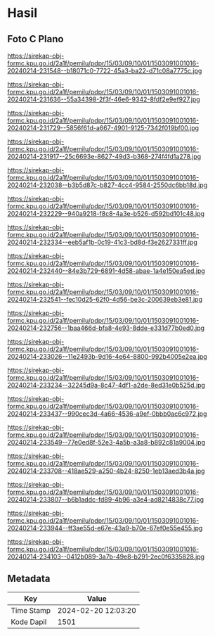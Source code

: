 # Hasil

## Foto C Plano

https://sirekap-obj-formc.kpu.go.id/2a1f/pemilu/pdpr/15/03/09/10/01/1503091001016-20240214-231548--b18071c0-7722-45a3-ba22-d71c08a7775c.jpg

https://sirekap-obj-formc.kpu.go.id/2a1f/pemilu/pdpr/15/03/09/10/01/1503091001016-20240214-231636--55a34398-2f3f-46e6-9342-8fdf2e9ef927.jpg

https://sirekap-obj-formc.kpu.go.id/2a1f/pemilu/pdpr/15/03/09/10/01/1503091001016-20240214-231729--5856f61d-a667-4901-9125-7342f019bf00.jpg

https://sirekap-obj-formc.kpu.go.id/2a1f/pemilu/pdpr/15/03/09/10/01/1503091001016-20240214-231917--25c6693e-8627-49d3-b368-274f4fd1a278.jpg

https://sirekap-obj-formc.kpu.go.id/2a1f/pemilu/pdpr/15/03/09/10/01/1503091001016-20240214-232038--b3b5d87c-b827-4cc4-9584-2550dc6bb18d.jpg

https://sirekap-obj-formc.kpu.go.id/2a1f/pemilu/pdpr/15/03/09/10/01/1503091001016-20240214-232229--940a9218-f8c8-4a3e-b526-d592bd101c48.jpg

https://sirekap-obj-formc.kpu.go.id/2a1f/pemilu/pdpr/15/03/09/10/01/1503091001016-20240214-232334--eeb5af1b-0c19-41c3-bd8d-f3e2627331ff.jpg

https://sirekap-obj-formc.kpu.go.id/2a1f/pemilu/pdpr/15/03/09/10/01/1503091001016-20240214-232440--84e3b729-6891-4d58-abae-1a4e150ea5ed.jpg

https://sirekap-obj-formc.kpu.go.id/2a1f/pemilu/pdpr/15/03/09/10/01/1503091001016-20240214-232541--fec10d25-62f0-4d56-be3c-200639eb3e81.jpg

https://sirekap-obj-formc.kpu.go.id/2a1f/pemilu/pdpr/15/03/09/10/01/1503091001016-20240214-232756--1baa466d-bfa8-4e93-8dde-e331d77b0ed0.jpg

https://sirekap-obj-formc.kpu.go.id/2a1f/pemilu/pdpr/15/03/09/10/01/1503091001016-20240214-233026--11e2493b-9d16-4e64-8800-992b4005e2ea.jpg

https://sirekap-obj-formc.kpu.go.id/2a1f/pemilu/pdpr/15/03/09/10/01/1503091001016-20240214-233234--32245d9a-8c47-4df1-a2de-8ed31e0b525d.jpg

https://sirekap-obj-formc.kpu.go.id/2a1f/pemilu/pdpr/15/03/09/10/01/1503091001016-20240214-233437--990cec3d-4a66-4536-a9ef-0bbb0ac6c972.jpg

https://sirekap-obj-formc.kpu.go.id/2a1f/pemilu/pdpr/15/03/09/10/01/1503091001016-20240214-233549--77e0ed8f-52e3-4a5b-a3a8-b892c81a9004.jpg

https://sirekap-obj-formc.kpu.go.id/2a1f/pemilu/pdpr/15/03/09/10/01/1503091001016-20240214-233708--418ae529-a250-4b24-8250-1eb13aed3b4a.jpg

https://sirekap-obj-formc.kpu.go.id/2a1f/pemilu/pdpr/15/03/09/10/01/1503091001016-20240214-233807--b6b1addc-fd89-4b96-a3e4-ad8214838c77.jpg

https://sirekap-obj-formc.kpu.go.id/2a1f/pemilu/pdpr/15/03/09/10/01/1503091001016-20240214-233944--ff3ae55d-e67e-43a9-b70e-67ef0e55e455.jpg

https://sirekap-obj-formc.kpu.go.id/2a1f/pemilu/pdpr/15/03/09/10/01/1503091001016-20240214-234103--0412b089-3a7b-49e8-b291-2ec0f6335828.jpg


## Metadata

| Key        | Value               |
| ---------- | ------------------- |
| Time Stamp | 2024-02-20 12:03:20 |
| Kode Dapil | 1501                |



